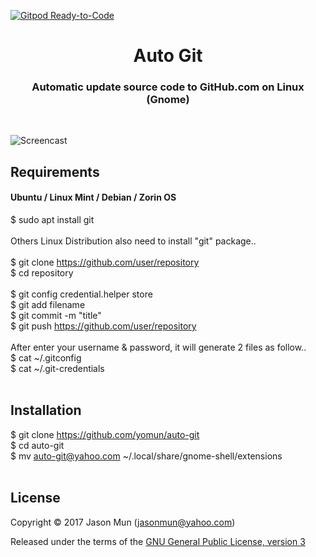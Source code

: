 [![Gitpod Ready-to-Code](https://img.shields.io/badge/Gitpod-Ready--to--Code-blue?logo=gitpod)](https://gitpod.io/#https://github.com/yomun/auto-git) 

<h1 align="center">Auto Git</h1>
<h3 align="center">Automatic update source code to GitHub.com on Linux (Gnome)</h3>
<br>

![Screencast](https://extensions.gnome.org/extension-data/screenshots/screenshot_1311.png)

## Requirements
#### Ubuntu / Linux Mint / Debian / Zorin OS<br>
$ sudo apt install git<br>
<br>
Others Linux Distribution also need to install "git" package..<br>
<br>
$ git clone https://github.com/user/repository<br>
$ cd repository<br>
<br>
$ git config credential.helper store<br>
$ git add filename<br>
$ git commit -m "title"<br>
$ git push https://github.com/user/repository<br>
<br>
After enter your username & password, it will generate 2 files as follow..<br>
$ cat ~/.gitconfig<br>
$ cat ~/.git-credentials<br>
<br>

## Installation<br>
$ git clone https://github.com/yomun/auto-git<br>
$ cd auto-git<br>
$ mv auto-git@yahoo.com ~/.local/share/gnome-shell/extensions<br>
<br>
## License

Copyright &copy; 2017 Jason Mun (<jasonmun@yahoo.com>)

Released under the terms of the [GNU General Public License, version 3](https://gnu.org/licenses/gpl.html)
